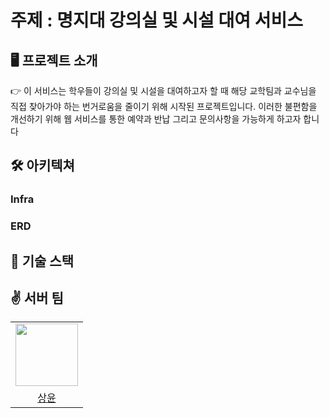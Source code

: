 # 주제 : 명지대 강의실 및 시설 대여 서비스

## 🖥️ 프로젝트 소개


<aside>
👉 이 서비스는 학우들이 강의실 및 시설을 대여하고자 할 때 해당 교학팀과 교수님을 직접 찾아가야 하는 번거로움을 줄이기 위해 시작된 프로젝트입니다. 이러한 불편함을 개선하기 위해 웹 서비스를 통한 예약과 반납 그리고 문의사항을 가능하게 하고자 합니다
</aside>

## 🛠️ 아키텍쳐

### Infra

### ERD


## 📒 기술 스택



## ✌️ 서버 팀

<center>
<table  width="100%">
  <tr>
    <td  align="center">
      <img  src="https://avatars.githubusercontent.com/u/120346721?v=4"  width="100px;"  alt=""/>
    </td>
  </tr>
  <tr>
    <td align="center">
        <a href="https://github.com/Hoya324">
            <div>상윤</div>
        </a>
    </td>
  </tr>
</table>
</center>
